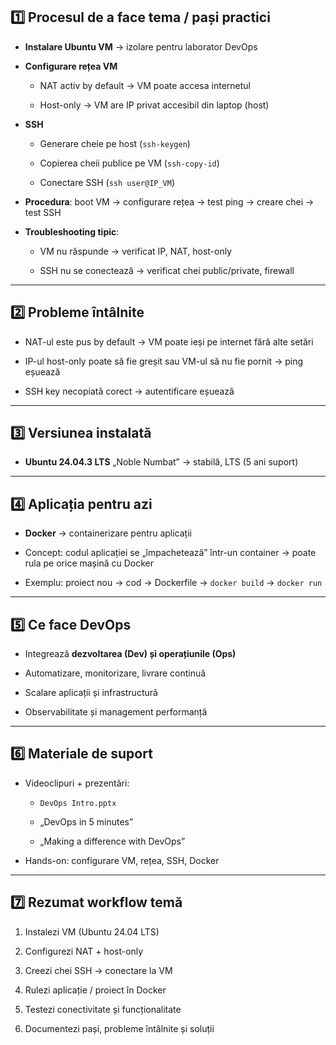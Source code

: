 ## **1️⃣ Procesul de a face tema / pași practici**

- **Instalare Ubuntu VM** → izolare pentru laborator DevOps
    
- **Configurare rețea VM**
    
    - NAT activ by default → VM poate accesa internetul
        
    - Host-only → VM are IP privat accesibil din laptop (host)
        
- **SSH**
    
    - Generare cheie pe host (`ssh-keygen`)
        
    - Copierea cheii publice pe VM (`ssh-copy-id`)
        
    - Conectare SSH (`ssh user@IP_VM`)
        
- **Procedura**: boot VM → configurare rețea → test ping → creare chei → test SSH
    
- **Troubleshooting tipic**:
    
    - VM nu răspunde → verificat IP, NAT, host-only
        
    - SSH nu se conectează → verificat chei public/private, firewall
        

---

## **2️⃣ Probleme întâlnite**

- NAT-ul este pus by default → VM poate ieși pe internet fără alte setări
    
- IP-ul host-only poate să fie greșit sau VM-ul să nu fie pornit → ping eșuează
    
- SSH key necopiată corect → autentificare eșuează
    

---

## **3️⃣ Versiunea instalată**

- **Ubuntu 24.04.3 LTS** „Noble Numbat” → stabilă, LTS (5 ani suport)
    

---

## **4️⃣ Aplicația pentru azi**

- **Docker** → containerizare pentru aplicații
    
- Concept: codul aplicației se „împachetează” într-un container → poate rula pe orice mașină cu Docker
    
- Exemplu: proiect nou → cod → Dockerfile → `docker build` → `docker run`
    

---

## **5️⃣ Ce face DevOps**

- Integrează **dezvoltarea (Dev) și operațiunile (Ops)**
    
- Automatizare, monitorizare, livrare continuă
    
- Scalare aplicații și infrastructură
    
- Observabilitate și management performanță
    

---

## **6️⃣ Materiale de suport**

- Videoclipuri + prezentări:
    
    - `DevOps Intro.pptx`
        
    - „DevOps in 5 minutes”
        
    - „Making a difference with DevOps”
        
- Hands-on: configurare VM, rețea, SSH, Docker
    

---

## **7️⃣ Rezumat workflow temă**

1. Instalezi VM (Ubuntu 24.04 LTS)
    
2. Configurezi NAT + host-only
    
3. Creezi chei SSH → conectare la VM
    
4. Rulezi aplicație / proiect în Docker
    
5. Testezi conectivitate și funcționalitate
    
6. Documentezi pași, probleme întâlnite și soluții